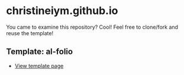 # christineiym.github.io
You came to examine this repository? Cool! Feel free to clone/fork and reuse the template!

## Template: al-folio
- [View template page](https://github.com/alshedivat/al-folio)